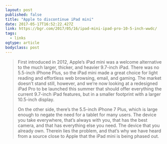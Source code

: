 ```yaml
---
layout: post 
published: false 
title: "Apple to discontinue iPad mini" 
date: 2017-05-17T16:52:22.427Z 
link: https://bgr.com/2017/05/16/ipad-mini-ipad-pro-10-5-inch-wwdc/ 
tags:
  - links
ogtype: article 
bodyclass: post 
---
```


> First introduced in 2012, Apple’s iPad mini was a welcome alternative to the much larger, thicker, and heavier 9.7-inch iPad. There was no 5.5-inch iPhone Plus, so the iPad mini made a great choice for light reading and effortless web browsing, email, and gaming. The market doesn’t stand still, however, and we’re now looking at a redesigned iPad Pro to be launched this summer that should offer everything the current 9.7-inch iPad features, but in a smaller footprint with a larger 10.5-inch display.
> 
> On the other side, there’s the 5.5-inch iPhone 7 Plus, which is large enough to negate the need for a tablet for many users. The device you take everywhere, that’s always with you, that has the best camera, and that has everything else you need. The device that you already own. Therein lies the problem, and that’s why we have heard from a source close to Apple that the iPad mini is being phased out.